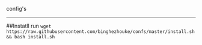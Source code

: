 config's 

---
##Instatll
run `wget https://raw.githubusercontent.com/binghezhouke/confs/master/install.sh && bash install.sh`
